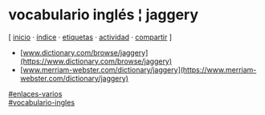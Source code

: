 # vocabulario inglés ¦ jaggery
[ [inicio](https://github.com/jucardus/jucardus.github.io/blob/main/index.md) · [índice](https://github.com/jucardus/jucardus.github.io/blob/main/indice.md) · [etiquetas](https://github.com/jucardus/jucardus.github.io/blob/main/etiquetas.md) · [actividad](https://github.com/jucardus/jucardus.github.io/blob/main/actividad.md) · [compartir](https://x.com/intent/tweet?text=vocabulario+ingl%C3%A9s+%C2%A6+jaggery+%E2%80%94+Enlaces+varios%2C+Vocabulario+ingl%C3%A9s%0A%0A%E2%86%92+https%3A%2F%2Fgithub.com%2Fjucardus%2Fjucardus.github.io%2Fblob%2Fmain%2Fv%2Fo%2Fc%2Fvocabulario-ingles-jaggery.md%0A%0A%23enlaces_varios_jucardus%0A%23vocabulario_ingles_jucardus) ]

* [www.dictionary.com/browse/jaggery](https://www.dictionary.com/browse/jaggery)
* [www.merriam-webster.com/dictionary/jaggery](https://www.merriam-webster.com/dictionary/jaggery)

[#enlaces-varios](https://github.com/jucardus/jucardus.github.io/blob/main/e/n/enlaces-varios.md)  
[#vocabulario-ingles](https://github.com/jucardus/jucardus.github.io/blob/main/v/o/vocabulario-ingles.md)